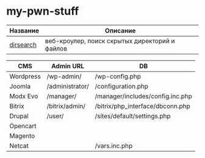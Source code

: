 # my-pwn-stuff

Название  |  Описание
----  |  ----
[dirsearch](https://github.com/maurosoria/dirsearch) | веб-кроулер, поиск скрытых директорий и файлов

CMS  |  Admin URL | DB
----  |  ---- | ----
Wordpress | /wp-admin/ | /wp-config.php
Joomla | /administrator/ | /configuration.php
Modx Evo | /manager/ | /manager/includes/config.inc.php
Bitrix | /bitrix/admin/ | /bitrix/php_interface/dbconn.php
Drupal | /user/ | /sites/default/settings.php
Opencart | | 
Magento | |
Netcat | | /vars.inc.php

